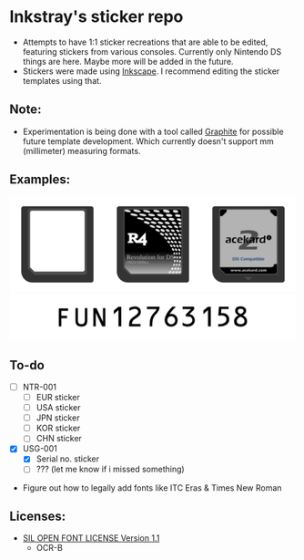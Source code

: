 # Inkstray's sticker repo
- Attempts to have 1:1 sticker recreations that are able to be edited, featuring stickers from various consoles. Currently only Nintendo DS things are here. Maybe more will be added in the future.
- Stickers were made using [Inkscape](https://inkscape.org). I recommend editing the sticker templates using that.

## Note:
- Experimentation is being done with a tool called [Graphite](https://graphite.rs) for possible future template development. Which currently doesn't support mm (millimeter) measuring formats.

## Examples:
![Flashcart sticker example with game card](https://github.com/inkstray/ds-stickers/blob/master/assets/examples/flashcarts.png)
![Nintendo DS serial number sticker example](https://github.com/inkstray/ds-stickers/blob/master/assets/examples/USG-001-serial.png)

## To-do
- [ ] NTR-001
    - [ ] EUR sticker
    - [ ] USA sticker
    - [ ] JPN sticker
    - [ ] KOR sticker
    - [ ] CHN sticker
- [x] USG-001 
    - [x] Serial no. sticker
    - [ ] ??? (let me know if i missed something)
- Figure out how to legally add fonts like ITC Eras & Times New Roman

## Licenses:
- [SIL OPEN FONT LICENSE Version 1.1](https://openfontlicense.org/)
    - OCR-B